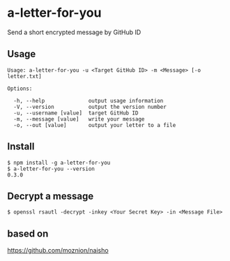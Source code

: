 # a-letter-for-you
Send a short encrypted message by GitHub ID

## Usage
```
Usage: a-letter-for-you -u <Target GitHub ID> -m <Message> [-o letter.txt]

Options:

  -h, --help              output usage information
  -V, --version           output the version number
  -u, --username [value]  target GitHub ID
  -m, --message [value]   write your message
  -o, --out [value]       output your letter to a file
```

## Install
```
$ npm install -g a-letter-for-you
$ a-letter-for-you --version
0.3.0
```

## Decrypt a message
```
$ openssl rsautl -decrypt -inkey <Your Secret Key> -in <Message File>
```

## based on
https://github.com/moznion/naisho
